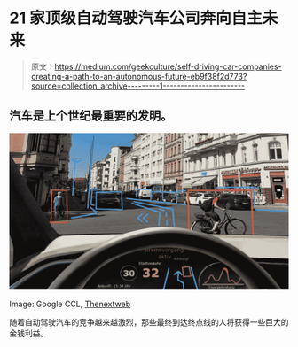 # 21 家顶级自动驾驶汽车公司奔向自主未来

> 原文：<https://medium.com/geekculture/self-driving-car-companies-creating-a-path-to-an-autonomous-future-eb9f38f2d773?source=collection_archive---------1----------------------->

## 汽车是上个世纪最重要的发明。

![](img/eb4024691ebf90479aeb12614d34defb.png)

Image: Google CCL, [Thenextweb](https://thenextweb.com/news/perfecting-self-driving-cars-conversation-syndication)

随着自动驾驶汽车的竞争越来越激烈，那些最终到达终点线的人将获得一些巨大的金钱利益。